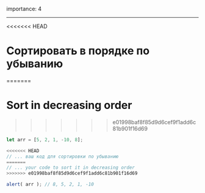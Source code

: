importance: 4

---

<<<<<<< HEAD
# Сортировать в порядке по убыванию
=======
# Sort in decreasing order
>>>>>>> e01998baf8f85d9d6cef9f1add6c81b901f16d69

```js
let arr = [5, 2, 1, -10, 8];

<<<<<<< HEAD
// ... ваш код для сортировки по убыванию
=======
// ... your code to sort it in decreasing order
>>>>>>> e01998baf8f85d9d6cef9f1add6c81b901f16d69

alert( arr ); // 8, 5, 2, 1, -10
```

